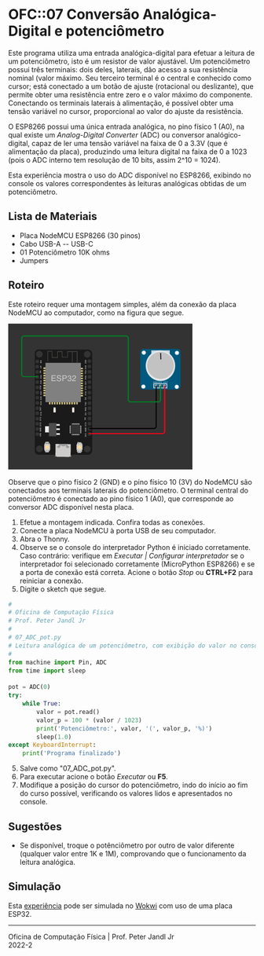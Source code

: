 # OFC::07 Conversão Analógica-Digital e potenciômetro

Este programa utiliza uma entrada analógica-digital para efetuar a leitura de um potenciômetro, isto é um resistor de valor ajustável. Um potenciômetro possui três terminais: dois deles, laterais, dão acesso a sua resistência nominal (valor máximo. Seu terceiro terminal é o central e conhecido como cursor; está conectado a um botão de ajuste (rotacional ou deslizante), que permite obter uma resistência entre zero e o valor máximo do componente. Conectando os terminais laterais à alimentação, é possível obter uma tensão variável no cursor, proporcional ao valor do ajuste da resistência.

O ESP8266 possui uma única entrada analógica, no pino físico 1 (A0), na qual existe um *Analog-Digital Converter* (ADC) ou conversor analógico-digital, capaz de ler uma tensão variável na faixa de 0 a 3.3V (que é alimentação da placa), produzindo uma leitura digital na faixa de 0 a 1023 (pois o ADC interno tem resolução de 10 bits, assim 2^10 = 1024).

Esta experiência mostra o uso do ADC disponível no ESP8266, exibindo no console os valores correspondentes às leituras analógicas obtidas de um potenciômetro.

## Lista de Materiais

* Placa NodeMCU ESP8266 (30 pinos)
* Cabo USB-A -- USB-C
* 01 Potenciômetro 10K ohms
* Jumpers

## Roteiro

Este roteiro requer uma montagem simples, além da conexão da placa NodeMCU ao computador, como na figura que segue.

![Circuito 07 ADC potenciômetro](https://github.com/pjandl/ocf/blob/main/T-2022-2/figuras/07_ADC_pot.png)

Observe que o pino físico 2 (GND) e o pino físico 10 (3V) do NodeMCU são conectados aos terminais laterais do potenciômetro. O terminal central do potenciômetro é conectado ao pino físico 1 (A0), que corresponde ao conversor ADC disponível nesta placa.

1. Efetue a montagem indicada. Confira todas as conexões.
2. Conecte a placa NodeMCU à porta USB de seu computador.
3. Abra o Thonny.
4. Observe se o console do interpretador Python é iniciado corretamente. Caso contrário: verifique em *Executar | Configurar interpretador* se o interpretador foi selecionado corretamente (MicroPython ESP8266) e se a porta de conexão está correta. Acione o botão *Stop* ou **CTRL+F2** para reiniciar a conexão.
5. Digite o sketch que segue.

```python
#
# Oficina de Computação Física
# Prof. Peter Jandl Jr
#
# 07_ADC_pot.py
# Leitura analógica de um potenciômetro, com exibição do valor no console.
#
from machine import Pin, ADC
from time import sleep

pot = ADC(0)
try:
    while True:
        valor = pot.read()
        valor_p = 100 * (valor / 1023)
        print('Potenciômetro:', valor, '(', valor_p, '%)')
        sleep(1.0)
except KeyboardInterrupt:
    print('Programa finalizado')


```

5. Salve como "07_ADC_pot.py".
6. Para executar acione o botão *Executar* ou **F5**.
7. Modifique a posição do cursor do potenciômetro, indo do início ao fim do curso possível, verificando os valores lidos e apresentados no console.

## Sugestões

* Se disponível, troque o potênciômetro por outro de valor diferente (qualquer valor entre 1K e 1M), comprovando que o funcionamento da leitura analógica.

## Simulação

Esta [experiência](https://wokwi.com/projects/346329803221107283) pode ser simulada no [Wokwi](https://wokwi.com/projects/346329803221107283) com uso de uma placa ESP32.

---

Oficina de Computação Física | Prof. Peter Jandl Jr
<br/>2022-2
